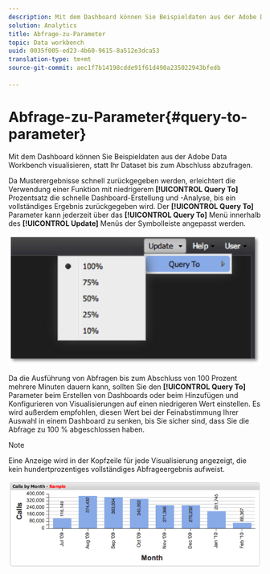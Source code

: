 ```yaml
---
description: Mit dem Dashboard können Sie Beispieldaten aus der Adobe Data Workbench visualisieren, statt Ihr Dataset bis zum Abschluss abzufragen.
solution: Analytics
title: Abfrage-zu-Parameter
topic: Data workbench
uuid: 0035f005-ed23-4b60-9615-8a512e3dca53
translation-type: tm+mt
source-git-commit: aec1f7b14198cdde91f61d490a235022943bfedb

---
```



# Abfrage-zu-Parameter{#query-to-parameter}

Mit dem Dashboard können Sie Beispieldaten aus der Adobe Data Workbench visualisieren, statt Ihr Dataset bis zum Abschluss abzufragen.

Da Musterergebnisse schnell zurückgegeben werden, erleichtert die Verwendung einer Funktion mit niedrigerem **[!UICONTROL Query To]** Prozentsatz die schnelle Dashboard-Erstellung und -Analyse, bis ein vollständiges Ergebnis zurückgegeben wird. Der **[!UICONTROL Query To]** Parameter kann jederzeit über das **[!UICONTROL Query To]** Menü innerhalb des **[!UICONTROL Update]** Menüs der Symbolleiste angepasst werden.

![](assets/query_to.png)

Da die Ausführung von Abfragen bis zum Abschluss von 100 Prozent mehrere Minuten dauern kann, sollten Sie den **[!UICONTROL Query To]** Parameter beim Erstellen von Dashboards oder beim Hinzufügen und Konfigurieren von Visualisierungen auf einen niedrigeren Wert einstellen. Es wird außerdem empfohlen, diesen Wert bei der Feinabstimmung Ihrer Auswahl in einem Dashboard zu senken, bis Sie sicher sind, dass Sie die Abfrage zu 100 % abgeschlossen haben.

>[!NOTE]
>
>Eine Anzeige wird in der Kopfzeile für jede Visualisierung angezeigt, die kein hundertprozentiges vollständiges Abfrageergebnis aufweist.

![](assets/query_to2.png)

